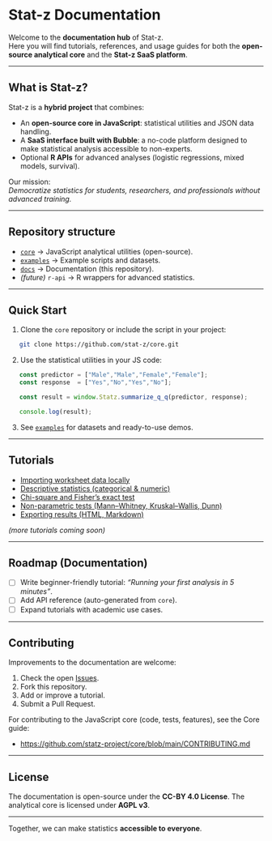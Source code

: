 # Stat-z Documentation

Welcome to the **documentation hub** of Stat-z.  
Here you will find tutorials, references, and usage guides for both the **open-source analytical core** and the **Stat-z SaaS platform**.

---

## What is Stat-z?

Stat-z is a **hybrid project** that combines:
- An **open-source core in JavaScript**: statistical utilities and JSON data handling.  
- A **SaaS interface built with Bubble**: a no-code platform designed to make statistical analysis accessible to non-experts.  
- Optional **R APIs** for advanced analyses (logistic regressions, mixed models, survival).  

Our mission:  
*Democratize statistics for students, researchers, and professionals without advanced training.*

---

## Repository structure

- [`core`](https://github.com/stat-z/core) → JavaScript analytical utilities (open-source).  
- [`examples`](https://github.com/stat-z/examples) → Example scripts and datasets.  
- [`docs`](https://github.com/stat-z/docs) → Documentation (this repository).  
- *(future)* `r-api` → R wrappers for advanced statistics. 

---

## Quick Start

1. Clone the `core` repository or include the script in your project:
```bash
   git clone https://github.com/stat-z/core.git
````

2. Use the statistical utilities in your JS code:

```js
   const predictor = ["Male","Male","Female","Female"];
   const response  = ["Yes","No","Yes","No"];

   const result = window.Statz.summarize_q_q(predictor, response);

   console.log(result);
```

3. See [`examples`](https://github.com/stat-z/examples) for datasets and ready-to-use demos.

---

## Tutorials

* [Importing worksheet data locally](tutorials/import.md)
* [Descriptive statistics (categorical & numeric)](tutorials/descriptive.md)
* [Chi-square and Fisher’s exact test](tutorials/chi_fisher.md)
* [Non-parametric tests (Mann–Whitney, Kruskal–Wallis, Dunn)](tutorials/nonparametric.md)
* [Exporting results (HTML, Markdown)](tutorials/export.md)

*(more tutorials coming soon)*

---

## Roadmap (Documentation)

* [ ] Write beginner-friendly tutorial: *“Running your first analysis in 5 minutes”*.
* [ ] Add API reference (auto-generated from `core`).
* [ ] Expand tutorials with academic use cases.

---

## Contributing

Improvements to the documentation are welcome:

1. Check the open [Issues](https://github.com/statz-project/docs/issues).
2. Fork this repository.
3. Add or improve a tutorial.
4. Submit a Pull Request.

For contributing to the JavaScript core (code, tests, features), see the Core guide:

- https://github.com/statz-project/core/blob/main/CONTRIBUTING.md

---

## License

The documentation is open-source under the **CC-BY 4.0 License**.
The analytical core is licensed under **AGPL v3**.

---

Together, we can make statistics **accessible to everyone**.



